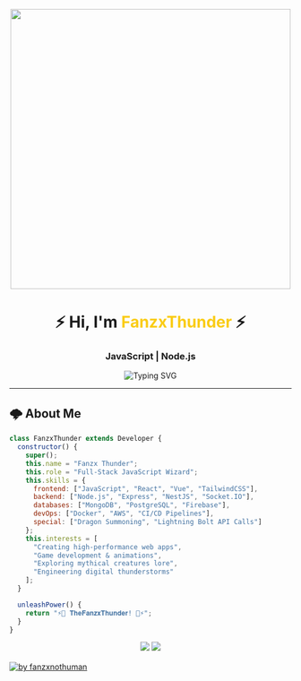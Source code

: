 <!-- Header GIF -->
<p align="center">
  <img src="https://user-images.githubusercontent.com/22107794/139580686-887df369-edb8-4bc8-b607-4fbf6d7e4866.gif" width="500" />
</p>

<h1 align="center">⚡ Hi, I'm <span style="color:#facc15;">FanzxThunder</span> ⚡</h1>
<h3 align="center">JavaScript | Node.js</h3>

<p align="center">
  <img src="https://readme-typing-svg.demolab.com?font=Fira+Code&size=18&pause=1000&color=FACC15&center=true&vCenter=true&width=500&lines=Hiii,+I'm+The+Fanzx+Thunder+!;I'am+a+Bot+Developer" alt="Typing SVG" />
</p>

---

## 🌩️ About Me
```javascript
class FanzxThunder extends Developer {
  constructor() {
    super();
    this.name = "Fanzx Thunder";
    this.role = "Full-Stack JavaScript Wizard";
    this.skills = {
      frontend: ["JavaScript", "React", "Vue", "TailwindCSS"],
      backend: ["Node.js", "Express", "NestJS", "Socket.IO"],
      databases: ["MongoDB", "PostgreSQL", "Firebase"],
      devOps: ["Docker", "AWS", "CI/CD Pipelines"],
      special: ["Dragon Summoning", "Lightning Bolt API Calls"]
    };
    this.interests = [
      "Creating high-performance web apps",
      "Game development & animations",
      "Exploring mythical creatures lore",
      "Engineering digital thunderstorms"
    ];
  }

  unleashPower() {
    return "⚡🐉 𝐓𝐡𝐞𝐅𝐚𝐧𝐳𝐱𝐓𝐡𝐮𝐧𝐝𝐞𝐫! 🐉⚡";
  }
}
```
<div align="center">
  <img src="https://github-readme-stats.vercel.app/api/top-langs/?username=fanzxnothuman&layout=compact&theme=dracula" />
  <img src="https://github-readme-stats.vercel.app/api?username=fanzxnothuman&layout=compact&theme=dracula" />
</div>

<br>
<div align="left">
<!--   <img src="https://github-readme-activity-graph.vercel.app/graph?username=fatkhurrhn&radius=16&theme=react&area=true&order=5" height="auto" alt="by fatkhurhhn"/> -->
  <a href="https://t.me/fanzxnothuman">
    <img src="https://github-readme-activity-graph.vercel.app/graph?username=fanzxnothuman&theme=github-compact&radius=16" height="auto" alt="by fanzxnothuman"/>
</a>

